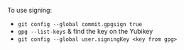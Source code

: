 To use signing:

- `git config --global commit.gpgsign true`
- `gpg --list-keys` & find the key on the Yubikey
- `git config --global user.signingKey <key from gpg>`
